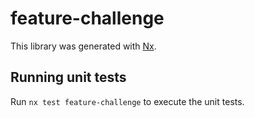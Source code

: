 # feature-challenge

This library was generated with [Nx](https://nx.dev).

## Running unit tests

Run `nx test feature-challenge` to execute the unit tests.

